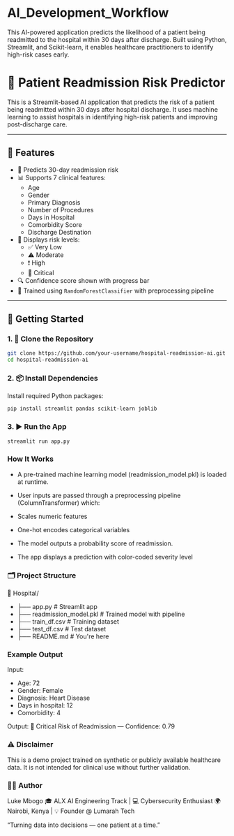 # AI_Development_Workflow
This AI-powered application predicts the likelihood of a patient being readmitted to the hospital within 30 days after discharge. Built using Python, Streamlit, and Scikit-learn, it enables healthcare practitioners to identify high-risk cases early.

# 🏥 Patient Readmission Risk Predictor

This is a Streamlit-based AI application that predicts the risk of a patient being readmitted within 30 days after hospital discharge. It uses machine learning to assist hospitals in identifying high-risk patients and improving post-discharge care.

---

## 📌 Features

- 🎯 Predicts 30-day readmission risk
- 📊 Supports 7 clinical features:
  - Age
  - Gender
  - Primary Diagnosis
  - Number of Procedures
  - Days in Hospital
  - Comorbidity Score
  - Discharge Destination
- 🚥 Displays risk levels:
  - ✅ Very Low
  - ⚠️ Moderate
  - ❗ High
  - 🚨 Critical
- 🔍 Confidence score shown with progress bar
- 💾 Trained using `RandomForestClassifier` with preprocessing pipeline

---

## 🚀 Getting Started

### 1. 📂 Clone the Repository

```bash
git clone https://github.com/your-username/hospital-readmission-ai.git
cd hospital-readmission-ai
```

### 2. 📦 Install Dependencies
Install required Python packages: 
```bash 
pip install streamlit pandas scikit-learn joblib
```

### 3. ▶️ Run the App 
```bash 
streamlit run app.py
```

### How It Works
- A pre-trained machine learning model (readmission_model.pkl) is loaded at runtime.

- User inputs are passed through a preprocessing pipeline (ColumnTransformer) which:

- Scales numeric features

- One-hot encodes categorical variables

- The model outputs a probability score of readmission.

- The app displays a prediction with color-coded severity level

### 🗂 Project Structure
📁 Hospital/
- ├── app.py                  # Streamlit app
- ├── readmission_model.pkl   # Trained model with pipeline
- ├── train_df.csv            # Training dataset
- ├── test_df.csv             # Test dataset
- ├── README.md               # You're here

### Example Output
Input:
- Age: 72
- Gender: Female
- Diagnosis: Heart Disease
- Days in hospital: 12
- Comorbidity: 4

Output:
🚨 Critical Risk of Readmission — Confidence: 0.79

### ⚠️ Disclaimer
This is a demo project trained on synthetic or publicly available healthcare data.
It is not intended for clinical use without further validation.

### 👨‍💻 Author
Luke Mbogo
🎓 ALX AI Engineering Track | 💻 Cybersecurity Enthusiast
🌍 Nairobi, Kenya | 💡 Founder @ Lumarah Tech

“Turning data into decisions — one patient at a time.”
